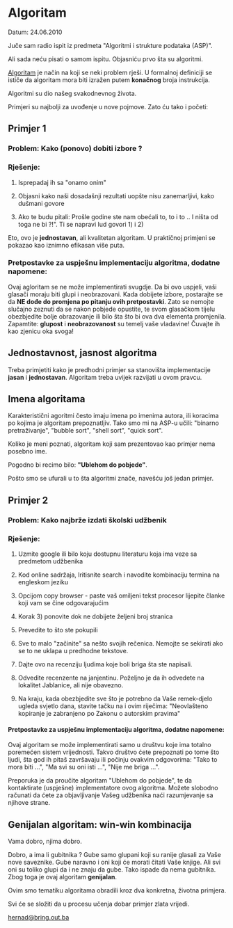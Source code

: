 # Algoritam

Datum: 24.06.2010

Juče sam radio ispit iz predmeta "Algoritmi i strukture podataka (ASP)".

Ali sada neću pisati o samom ispitu. Objasniću prvo šta su algoritmi.


[Algoritam](http://en.wikipedia.org/wiki/Algorithm) je način na koji se neki problem rješi. U formalnoj definiciji se ističe da algoritam mora biti izražen putem **konačnog** broja instrukcija.

Algoritmi su dio našeg svakodnevnog života. 

Primjeri su najbolji za uvođenje u nove pojmove. Zato ću tako i početi:

## Primjer 1

### Problem: Kako (ponovo) dobiti izbore ?

### Rješenje:

1) Isprepadaj ih sa "onamo onim"

2) Objasni kako naši dosadašnji rezultati uopšte nisu zanemarljivi, kako dušmani govore

3) Ako te budu pitali: Prošle godine ste nam obećali to, to i to .. I ništa od toga ne bi ?!". Ti se napravi lud govori 1) i 2)

Eto, ovo je **jednostavan**, ali kvalitetan algoritam. U praktičnoj primjeni se pokazao kao iznimno efikasan više puta.

### Pretpostavke za uspješnu implementaciju algoritma, dodatne napomene:

Ovaj agloritam se ne može implementirati svugdje. Da bi ovo uspjeli, vaši glasači moraju biti glupi i neobrazovani. 
Kada dobijete izbore, postarajte se da **NE dođe do promjena po pitanju ovih pretpostavki**. 
Zato se nemojte slučajno zeznuti da se nakon pobjede opustite, te svom glasačkom tijelu obezbjedite bolje obrazovanje ili bilo šta što bi ova dva elementa promjenila. 
Zapamtite: **glupost** i **neobrazovanost** su temelj vaše vladavine! Čuvajte ih kao zjenicu oka svoga!

## Jednostavnost, jasnost algoritma

Treba primjetiti kako je predhodni primjer sa stanovišta implementacije **jasan** i **jednostavan**. Algoritam treba uvijek razvijati u ovom pravcu. 

## Imena algoritama

Karakteristični agoritmi često imaju imena po imenima autora, ili koracima po kojima je algoritam prepoznatljiv. Tako smo mi na ASP-u učili: "binarno pretraživanje", "bubble sort", "shell sort", "quick sort".

Koliko je meni poznati, algoritam koji sam prezentovao kao primjer nema posebno ime.

Pogodno bi recimo bilo: **"Ublehom do pobjede"**. 

Pošto smo se ufurali u to šta algoritmi znače, navešću još jedan primjer.

## Primjer 2

### Problem: Kako najbrže izdati školski udžbenik 


### Rješenje: 

1) Uzmite google ili bilo koju dostupnu literaturu koja ima veze sa predmetom udžbenika 

2) Kod online sadržaja, lritisnite search i navodite kombinaciju termina na engleskom jeziku

3) Opcijom copy browser - paste vaš omiljeni tekst procesor lijepite članke koji vam se čine odgovarajućim

4) Korak 3) ponovite dok ne dobijete željeni broj stranica

5) Prevedite to što ste pokupili

6) Sve to malo "začinite" sa nešto svojih rečenica. Nemojte se sekirati ako se to ne uklapa u predhodne tekstove.

7) Dajte ovo na recenziju ljudima koje boli briga šta ste napisali.

8) Odvedite recenzente na janjentinu. Poželjno je da ih odvedete na lokalitet Jablanice, ali nije obavezno.  

9) Na kraju, kada obezbjedite sve što je potrebno da Vaše remek-djelo ugleda svjetlo dana, stavite tačku na i ovim riječima: "Neovlašteno kopiranje je zabranjeno po Zakonu o autorskim pravima"


#### Pretpostavke za uspješnu implementaciju algoritma, dodatne napomene:

Ovaj algoritam se može implementirati samo u društvu koje ima totalno poremećen sistem vrijednosti. Takvo društvo ćete prepoznati po tome što ljudi, šta god ih pitaš završavaju ili počinju ovakvim odgovorima: "Tako to mora biti ...", "Ma svi su oni isti ...", "Nije me briga ...". 

Preporuka je da proučite algoritam "Ublehom do pobjede", te da kontaktirate (uspješne) implementatore ovog algoritma. 
Možete slobodno računati da ćete za objavljivanje Vašeg udžbenika naći razumjevanje sa njihove strane. 

## Genijalan algoritam: win-win kombinacija

Vama dobro, njima dobro.  

Dobro, a ima li gubitnika ? Gube samo glupani koji su ranije glasali za Vaše nove saveznike. Gube naravno i oni koji će morati čitati Vaše knjige. Ali svi oni su toliko glupi da i ne znaju da gube. Tako ispade da nema gubitnika. Zbog toga je ovaj algoritam **genijalan**.

Ovim smo tematiku algoritama obradili kroz dva konkretna, životna primjera.

Svi će se složiti da u procesu učenja dobar primjer zlata vrijedi.


hernad@bring.out.ba

